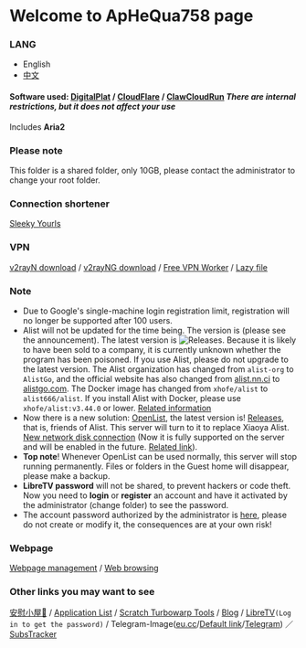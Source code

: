 # Welcome to ApHeQua758 page
### LANG
- English
- [中文](/)
#### Software used: [DigitalPlat](https://domain.digitalplat.org) / [CloudFlare](https://cloudflare.com) / [ClawCloudRun](https://run.claw.cloud) *There are internal restrictions, but it does not affect your use*
Includes **Aria2**
### Please note
This folder is a shared folder, only 10GB, please contact the administrator to change your root folder.
### Connection shortener
[Sleeky Yourls](https://syourls.hsha1312.dpdns.org/)
### VPN
[v2rayN download](https://github.com/2dust/v2rayN/releases/download/7.12.5/v2rayN-windows-64-desktop.zip) / [v2rayNG download](https://github.com/2dust/v2rayNG/releases/download/1.10.4/v2rayNG_1.10.4_arm64-v8a.apk) / [Free VPN Worker](https://hqvpn.dpdns.org/cloudvpnpass) / [Lazy file](https://syourls.hsha1312.dpdns.org/gr1xn1)
### Note
- Due to Google's single-machine login registration limit, registration will no longer be supported after 100 users.
- Alist will not be updated for the time being. The version is (please see the announcement). The latest version is ![Releases](https://img.shields.io/github/v/release/Xhofe/alist.svg). Because it is likely to have been sold to a company, it is currently unknown whether the program has been poisoned. If you use Alist, please do not upgrade to the latest version.
The Alist organization has changed from ``alist-org`` to ``AlistGo``, and the official website has also changed from [alist.nn.ci](https://alist.nn.ci) to [alistgo.com](https://alistgo.com).
The Docker image has changed from ``xhofe/alist`` to ``alist666/alist``. If you install Alist with Docker, please use ``xhofe/alist:v3.44.0`` or lower.
[Related information](https://www.freedidi.com/19598.html)
- Now there is a new solution: [OpenList](https://docs.oplist.org), the latest version is! [Releases](https://camo.githubusercontent.com/4dfd809c104f9b90e1f0db74caf25a42839fd8fcbd02444f6167011e860cbe0e/68747470733a2f2f696d672e736869656c64732e696f2f6769746875622f72656c656173652f4f70656e4c6973745465616d2f4f70656e4c697374), that is, friends of Alist. This server will turn to it to replace Xiaoya Alist. [New network disk connection](https://opls.haoqi75.qzz.io) (Now it is fully supported on the server and will be enabled in the future. [Related link](https://question.run.claw.cloud/questions/10010000000001316)).
- **Top note**! Whenever OpenList can be used normally, this server will stop running permanently. Files or folders in the Guest home will disappear, please make a backup.
- **LibreTV password** will not be shared, to prevent hackers or code theft. Now you need to **login** or **register** an account and have it activated by the administrator (change folder) to see the password.
- The account password authorized by the administrator is [here](https://alist.haoqi75.dpdns.org/Onedrive/aphequa758/PASSWORD.md), please do not create or modify it, the consequences are at your own risk!
### Webpage
[Webpage management](https://al.qtdt.dpdns.org/) / [Web browsing](https://web.qtdt.dpdns.org/)
### Other links you may want to see
[安慰小屋🏡](https://anwen-anyi.github.io/) / [Application List](https://page.haoqi75.ip-ddns.com/) / [Scratch Turbowarp Tools](https://sbwbt.haoqi75.ip-ddns.com/) / [Blog](https://miblog.haoqi75.ip-ddns.com/) / [LibreTV](https://lt.qtdt.eu.cc/)``(Log in to get the password)`` / Telegram-Image([eu.cc](https://tph.qtdt.eu.cc/)/[Default link](https://tph.haoqi75.qzz.io/)/[Telegram](https://t.me/hqtpho)) ／ [SubsTracker](https://github.com/wangwangit/SubsTracker/tree/master)